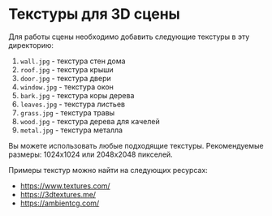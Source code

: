 # Текстуры для 3D сцены

Для работы сцены необходимо добавить следующие текстуры в эту директорию:

1. `wall.jpg` - текстура стен дома
2. `roof.jpg` - текстура крыши
3. `door.jpg` - текстура двери
4. `window.jpg` - текстура окон
5. `bark.jpg` - текстура коры дерева
6. `leaves.jpg` - текстура листьев
7. `grass.jpg` - текстура травы
8. `wood.jpg` - текстура дерева для качелей
9. `metal.jpg` - текстура металла

Вы можете использовать любые подходящие текстуры. Рекомендуемые размеры: 1024x1024 или 2048x2048 пикселей.

Примеры текстур можно найти на следующих ресурсах:
- https://www.textures.com/
- https://3dtextures.me/
- https://ambientcg.com/ 